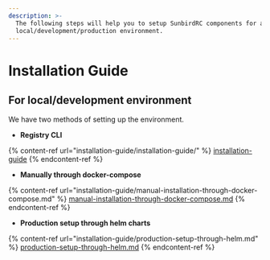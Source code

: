 ```yaml
---
description: >-
  The following steps will help you to setup SunbirdRC components for a
  local/development/production environment.
---
```


# Installation Guide

## For local/development environment

We have two methods of setting up the environment.

* **Registry CLI**

{% content-ref url="installation-guide/installation-guide/" %}
[installation-guide](installation-guide/installation-guide/)
{% endcontent-ref %}

* **Manually through docker-compose**

{% content-ref url="installation-guide/manual-installation-through-docker-compose.md" %}
[manual-installation-through-docker-compose.md](installation-guide/manual-installation-through-docker-compose.md)
{% endcontent-ref %}

* **Production setup through helm charts**

{% content-ref url="installation-guide/production-setup-through-helm.md" %}
[production-setup-through-helm.md](installation-guide/production-setup-through-helm.md)
{% endcontent-ref %}
